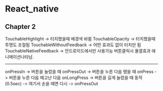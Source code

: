 # React_native

## Chapter 2

  TouchableHighlight -> 터치했을때 배경색 바뀜
  TouchableOpacity -> 터치했을때 투명도 조절됨
  TouchableWithoutFeedback -> 어떤 효과도 없이 터치만 됨
  TouchableNativeFeedback -> 안드로이드에서만 사용가능 버튼클릭시 물결효과 애니메이션나타남.
  
---
onPressIn -> 버튼을 눌렀을 때
    onPressOut -> 버튼을 누른 다음 뗐을 때
    onPress -> 버튼을 누른 다음 떼고난 다음
    onLongPress -> 버튼을 길게 눌렀을 때 동작 (0.5sec) -> 여기서 손을 떼면 다시 -> onPressOut
    
        
